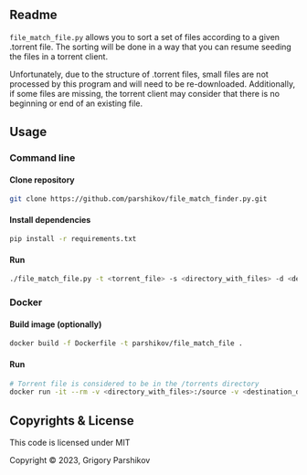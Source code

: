 ## Readme
`file_match_file.py` allows you to sort a set of files according to a given .torrent file.
The sorting will be done in a way that you can resume seeding the files in a torrent client.

Unfortunately, due to the structure of .torrent files, small files are not processed by this program and will need to be re-downloaded. Additionally, if some files are missing, the torrent client may consider that there is no beginning or end of an existing file.

## Usage
### Command line
#### Clone repository
```bash
git clone https://github.com/parshikov/file_match_finder.py.git
```

#### Install dependencies
```bash
pip install -r requirements.txt
```

#### Run
```bash
./file_match_file.py -t <torrent_file> -s <directory_with_files> -d <destination_directory>
```

### Docker

#### Build image (optionally)
```bash
docker build -f Dockerfile -t parshikov/file_match_file .
```

#### Run
```bash
# Torrent file is considered to be in the /torrents directory   
docker run -it --rm -v <directory_with_files>:/source -v <destination_directory>:/destination parshikov/file_match_file -t <torrent_file>
```

## Copyrights & License
This code is licensed under MIT

Copyright © 2023, Grigory Parshikov